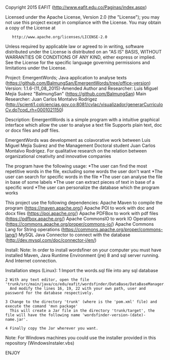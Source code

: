 ﻿   Copyright 2015 EAFIT (http://www.eafit.edu.co/Paginas/index.aspx)

   Licensed under the Apache License, Version 2.0 (the "License");
   you may not use this project except in compliance with the License.
   You may obtain a copy of the License at

       http://www.apache.org/licenses/LICENSE-2.0

   Unless required by applicable law or agreed to in writing, software
   distributed under the License is distributed on an "AS IS" BASIS,
   WITHOUT WARRANTIES OR CONDITIONS OF ANY KIND, either express or implied.
   See the License for the specific language governing permissions and
   limitations under the License.

Project: EmergentWords; Java application to analyse texts (https://github.com/BalmungSan/EmergentWords/tree/office-version)
Version: 1.1.6-(11_08_2015)-Amended
Author and Researcher: Luis Miguel Mejía Suárez "BalmungSan" (https://github.com/BalmungSan)
Main Researcher: Juan Carlos Montalvo Rodrigez (http://scienti1.colciencias.gov.co:8081/cvlac/visualizador/generarCurriculoCv.do?cod_rh=0001021150)

Description:
   EmergentWords is a simple program with a intuitive graphical interface which allow the user to analyse a text file
   Supports plain text, doc or docx files and pdf files.

   EmergentWords was development as colavorative work between Luis Miguel Mejía Suárez and the Management Doctoral student
   Juan Carlos Montalvo Rodrigez. For qualitative research on the relation between organizational creativity and innovative companies 

   The program have the following usage:
    *The user can find the most repetitive words in the file, excluding some words the user don't want
    *The user can search for specific words in the file
    *The user can analyse the file in base of some labels
    *The user can extract pieces of text in base of a specific word
    *The user can personalize the database which the program works

   This project use the following dependencies:
    Apache Maven to compile the program (https://maven.apache.org/)
    Apache POI to work with doc and docx files (https://poi.apache.org/)
    Apache PDFBox to work with pdf files (https://pdfbox.apache.org/)
    Apache CommonsIO to work IO Operations (https://commons.apache.org/proper/commons-io/)
    Apache Commons Lang for String operations (https://commons.apache.org/proper/commons-lang/)
    MySQL Java Connector to connect with the database (http://dev.mysql.com/doc/connector-j/en/)

Install:
   Note:
    In order to install wordsfiner on your computer you must have installed Maven, Java Runtime Environment (jre) 8 and sql server running.
    And Internet connection.

   Installation steps (Linux):
    1 Import the words.sql file into any sql database

    2 With any text editor, open the file 'trunk/src/main/java/co/edu/eafit/wordsfinder/DataBase/DataBaseManager.java'
      And modify the lines 16, 19, 22 with your own path, user and password for the database respectively. 

    3 Change to the directory 'trunk' (where is the 'pom.xml' file) and execute the comand 'mvn package'
      This will create a Jar file in the directory 'trunk/target', the file will have the following name 'wordsfinder-version-(date)-name.jar'.

    4 Finally copy the Jar wherever you want. 
	
   Note: For Windows machines you could use the installer provided in this repository (WindowsInstaler.vbs)

   ENJOY
